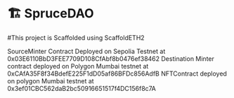 # 🏗 SpruceDAO

#This project is Scaffolded using ScaffoldETH2

SourceMinter Contract Deployed on Sepolia Testnet at 0x03E6110BbD3FEE7709D108CfAbf8b0476ef38462
Destination Minter contract deployed on Polygon Mumbai testnet at 0xCAfA35F8f34BdefE225F1dD05af86BFDc856AdfB
NFTContract deployed on polygon Mumbai testnet at 0x3ef01CBC562daB2bc50916651517f4DC156f8c7A
